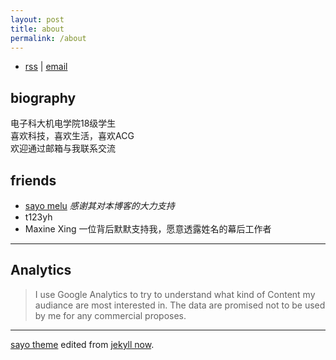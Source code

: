 ```yaml
---
layout: post
title: about
permalink: /about
---
```


- [rss](/feed.xml) |
[email](mailto:kisonhe@outlook.com)


## biography

 电子科大机电学院18级学生  
 喜欢科技，喜欢生活，喜欢ACG  
 欢迎通过邮箱与我联系交流




## friends

- [sayo melu](https://sayo-melu.xyz/) *感谢其对本博客的大力支持*
- t123yh
- Maxine Xing 一位背后默默支持我，愿意透露姓名的幕后工作者

---

## Analytics
> I use Google Analytics to try to understand what kind of Content my audiance are most interested in.
> The data are promised not to be used by me for any commercial proposes.

---

[sayo theme](https://github.com/sayo-melu/sayo-blog-old) edited from [jekyll now](https://github.com/barryclark/jekyll-now).


